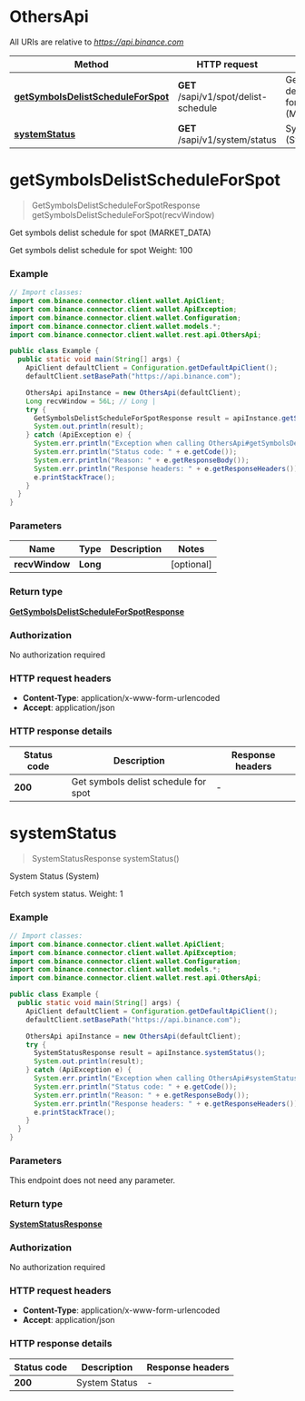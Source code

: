 # OthersApi

All URIs are relative to *https://api.binance.com*

| Method | HTTP request | Description |
|------------- | ------------- | -------------|
| [**getSymbolsDelistScheduleForSpot**](OthersApi.md#getSymbolsDelistScheduleForSpot) | **GET** /sapi/v1/spot/delist-schedule | Get symbols delist schedule for spot (MARKET_DATA) |
| [**systemStatus**](OthersApi.md#systemStatus) | **GET** /sapi/v1/system/status | System Status (System) |


<a id="getSymbolsDelistScheduleForSpot"></a>
# **getSymbolsDelistScheduleForSpot**
> GetSymbolsDelistScheduleForSpotResponse getSymbolsDelistScheduleForSpot(recvWindow)

Get symbols delist schedule for spot (MARKET_DATA)

Get symbols delist schedule for spot  Weight: 100

### Example
```java
// Import classes:
import com.binance.connector.client.wallet.ApiClient;
import com.binance.connector.client.wallet.ApiException;
import com.binance.connector.client.wallet.Configuration;
import com.binance.connector.client.wallet.models.*;
import com.binance.connector.client.wallet.rest.api.OthersApi;

public class Example {
  public static void main(String[] args) {
    ApiClient defaultClient = Configuration.getDefaultApiClient();
    defaultClient.setBasePath("https://api.binance.com");

    OthersApi apiInstance = new OthersApi(defaultClient);
    Long recvWindow = 56L; // Long | 
    try {
      GetSymbolsDelistScheduleForSpotResponse result = apiInstance.getSymbolsDelistScheduleForSpot(recvWindow);
      System.out.println(result);
    } catch (ApiException e) {
      System.err.println("Exception when calling OthersApi#getSymbolsDelistScheduleForSpot");
      System.err.println("Status code: " + e.getCode());
      System.err.println("Reason: " + e.getResponseBody());
      System.err.println("Response headers: " + e.getResponseHeaders());
      e.printStackTrace();
    }
  }
}
```

### Parameters

| Name | Type | Description  | Notes |
|------------- | ------------- | ------------- | -------------|
| **recvWindow** | **Long**|  | [optional] |

### Return type

[**GetSymbolsDelistScheduleForSpotResponse**](GetSymbolsDelistScheduleForSpotResponse.md)

### Authorization

No authorization required

### HTTP request headers

 - **Content-Type**: application/x-www-form-urlencoded
 - **Accept**: application/json

### HTTP response details
| Status code | Description | Response headers |
|-------------|-------------|------------------|
| **200** | Get symbols delist schedule for spot |  -  |

<a id="systemStatus"></a>
# **systemStatus**
> SystemStatusResponse systemStatus()

System Status (System)

Fetch system status.  Weight: 1

### Example
```java
// Import classes:
import com.binance.connector.client.wallet.ApiClient;
import com.binance.connector.client.wallet.ApiException;
import com.binance.connector.client.wallet.Configuration;
import com.binance.connector.client.wallet.models.*;
import com.binance.connector.client.wallet.rest.api.OthersApi;

public class Example {
  public static void main(String[] args) {
    ApiClient defaultClient = Configuration.getDefaultApiClient();
    defaultClient.setBasePath("https://api.binance.com");

    OthersApi apiInstance = new OthersApi(defaultClient);
    try {
      SystemStatusResponse result = apiInstance.systemStatus();
      System.out.println(result);
    } catch (ApiException e) {
      System.err.println("Exception when calling OthersApi#systemStatus");
      System.err.println("Status code: " + e.getCode());
      System.err.println("Reason: " + e.getResponseBody());
      System.err.println("Response headers: " + e.getResponseHeaders());
      e.printStackTrace();
    }
  }
}
```

### Parameters
This endpoint does not need any parameter.

### Return type

[**SystemStatusResponse**](SystemStatusResponse.md)

### Authorization

No authorization required

### HTTP request headers

 - **Content-Type**: application/x-www-form-urlencoded
 - **Accept**: application/json

### HTTP response details
| Status code | Description | Response headers |
|-------------|-------------|------------------|
| **200** | System Status |  -  |

